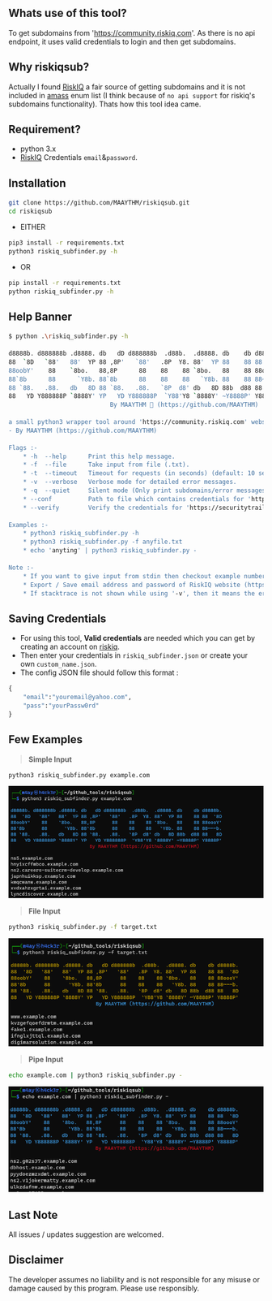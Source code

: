 ## Whats use of this tool?
To get subdomains from 'https://community.riskiq.com'. As there is no api endpoint, it uses valid credentials to login and then get subdomains.

## Why riskiqsub?
Actually I found [RiskIQ](https://community.riskiq.com) a fair source of getting subdomains and it is not included in [amass](https://github.com/OWASP/Amass) enum list (I think because of `no api support` for riskiq's subdomains functionality). Thats how this tool idea came.

## Requirement?
* python 3.x
* [RiskIQ](https://community.riskiq.com) Credentials `email`&`password`.

## Installation
```bash
git clone https://github.com/MAAYTHM/riskiqsub.git
cd riskiqsub
```
* EITHER
```bash
pip3 install -r requirements.txt
python3 riskiq_subfinder.py -h
```
* OR
```bash
pip install -r requirements.txt
python riskiq_subfinder.py -h
```

## Help Banner
```bash
$ python .\riskiq_subfinder.py -h

d8888b. d888888b .d8888. db   dD d888888b  .d88b.  .d8888. db    db d8888b. 
88  `8D   `88'   88'  YP 88 ,8P'   `88'   .8P  Y8. 88'  YP 88    88 88  `8D
88oobY'    88    `8bo.   88,8P      88    88    88 `8bo.   88    88 88oooY'
88`8b      88      `Y8b. 88`8b      88    88    88   `Y8b. 88    88 88~~~b.
88 `88.   .88.   db   8D 88 `88.   .88.   `8P  d8' db   8D 88b  d88 88   8D
88   YD Y888888P `8888Y' YP   YD Y888888P  `Y88'Y8 `8888Y' ~Y8888P' Y8888P'
                            By MAAYTHM 🥷 (https://github.com/MAAYTHM)

a small python3 wrapper tool around 'https://community.riskiq.com' website to find subdomains
- By MAAYTHM (https://github.com/MAAYTHM)

Flags :-
    * -h  --help      Print this help message.
    * -f  --file      Take input from file (.txt).
    * -t  --timeout   Timeout for requests (in seconds) (default: 10 seconds).
    * -v  --verbose   Verbose mode for detailed error messages.
    * -q  --quiet     Silent mode (Only print subdomains/error messages).
    * --conf          Path to file which contains credentials for 'https://community.riskiq.com/' (.json) (default - './riskiq_subfinder.json').
    * --verify        Verify the credentials for 'https://securitytrails.com/'

Examples :-
    * python3 riskiq_subfinder.py -h
    * python3 riskiq_subfinder.py -f anyfile.txt
    * echo 'anyting' | python3 riskiq_subfinder.py -

Note :-
    * If you want to give input from stdin then checkout example number 3 (above).
    * Export / Save email address and password of RiskIQ website (https://community.riskiq.com/login) in 'riskiq_subfinder.json'.
    * If stacktrace is not shown while using '-v', then it means the error is explained only with the single line printed with '[-] Error'.
```

## Saving Credentials
* For using this tool, **Valid credentials** are needed which you can get by creating an account on [riskiq](https://community.riskiq.com/login).
* Then enter your credentials in `riskiq_subfinder.json` or create your own `custom_name.json`.
* The config JSON file should follow this format :
```python
{
    "email":"youremail@yahoo.com",
    "pass":"yourPassw0rd"
}
```

## Few Examples
> **Simple Input**
```bash
python3 riskiq_subfinder.py example.com
```
![1.png](https://github.com/MAAYTHM/riskiqsub/raw/main/images/1.png)

> **File Input**
```bash
python3 riskiq_subfinder.py -f target.txt
```
![3.png](https://github.com/MAAYTHM/riskiqsub/raw/main/images/3.png)

> **Pipe Input**
```bash
echo example.com | python3 riskiq_subfinder.py -
```
![2.png](https://github.com/MAAYTHM/riskiqsub/raw/main/images/2.png)

## Last Note
All issues / updates suggestion are welcomed.

## Disclaimer
The developer assumes no liability and is not responsible for any misuse or damage caused by this program. Please use responsibly.
